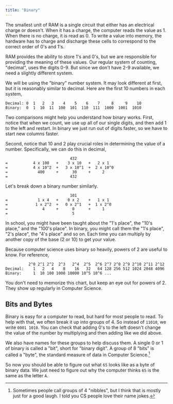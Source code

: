 ```yaml
---
title: "Binary"
---
```


The smallest unit of RAM is a single circuit that either has an electrical charge
or doesn't. When it has a charge, the computer reads the value as 1. When there
is no charge, it is read as 0. To write a value into memory, the hardware has to
charge and discharge these cells to correspond to the correct order of 0's and
1's.

RAM provides the ability to store 1's and 0's, but we are responsible for
providing the meaning of these values. Our regular system of counting,
"decimal", uses the digits 0-9. But since we don't have 2-9 available, we need a
slightly different system.

We will be using the "binary" number system. It may look different at first, but
it is reasonably similar to decimal. Here are the first 10 numbers in each
system,

```
Decimal: 0  1   2   3    4    5    6    7     8     9    10
Binary:  0  1  10  11  100  101  110  111  1000  1001  1010
```

Two comparisons might help you understand how binary works. First, notice that
when we count, we use up all of our single digits, and then add 1 to the left
and restart. In binary we just run out of digits faster, so we have to start new
columns faster.

Second, notice that 10 and 2 play crucial roles in determining the value of a
number. Specifically, we can do this in decimal,

```
                            432
=           4 x 100   +    3 x 10   +   2 x 1
=           4 x 10^2  +   3 x 10^1  +  2 x 10^0
=             400     +      30     +     2
=                           432
```

Let's break down a binary number similarly.

```
                            101
=             1 x 4   +    0 x 2    +   1 x 1
=            1 x 2^2  +   0 x 2^1   +  1 x 2^0
=               4     +      0      +     1
=                            5
```

In school, you might have been taught about the "1's place", the "10's place,"
and the "100's place". In binary, you might call them the "1's place", "2's
place", the "4's place" and so on. Each time you can multiply by another copy of
the base (2 or 10) to get your value.

Because computer science uses binary so heavily, powers of 2 are useful to know.
For reference,

```
          2^0 2^1 2^2  2^3   2^4  2^5  2^6 2^7 2^8 2^9 2^10 2^11 2^12
Decimal:    1   2   4    8    16   32   64 128 256 512 1024 2048 4096
Binary:     1  10 100 1000 10000 10^5 10^6 ...
```

You don't need to memorize this chart, but keep an eye out for powers of 2.
They show up regularly in Computer Science.

## Bits and Bytes

Binary is easy for a computer to read, but hard for most people to read. To help
with that, we often break it up into groups of 4. So instead of `11010`, we
write `0001 1010`. You can check that adding 0's to the left doesn't change the
value of the number by multiplying and then adding like we did above.

We also have names for these groups to help discuss them. A single 0 or 1 of
binary is called a "bit", short for "binary digit". A group of 8 "bits" is
called a "byte", the standard measure of data in Computer Science.[^1]

[^1]: Sometimes people call groups of 4 "nibbles", but I think that
is mostly just for a good laugh. I told you CS people love their name jokes.

So now you should be able to figure out what `65` looks like as a byte of binary
data. We just need to figure out why the computer thinks `65` is the same as the
letter `A`.
